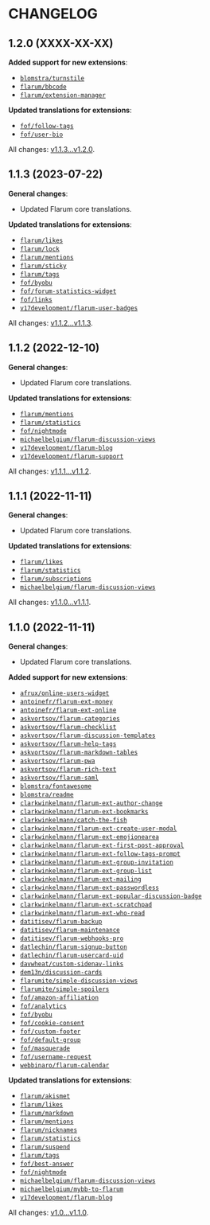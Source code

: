 CHANGELOG
=========


1.2.0 (XXXX-XX-XX)
------------------

**Added support for new extensions**:

* [`blomstra/turnstile`](https://github.com/blomstra/flarum-ext-turnstile)
* [`flarum/bbcode`](https://github.com/flarum/bbcode)
* [`flarum/extension-manager`](https://github.com/flarum/extension-manager)


**Updated translations for extensions**:

* [`fof/follow-tags`](https://github.com/FriendsOfFlarum/follow-tags)
* [`fof/user-bio`](https://github.com/FriendsOfFlarum/user-bio)


All changes: [v1.1.3...v1.2.0](https://github.com/flarum-lang/dutch/compare/v1.1.3...v1.2.0).


1.1.3 (2023-07-22)
------------------

**General changes**:

* Updated Flarum core translations.


**Updated translations for extensions**:

* [`flarum/likes`](https://github.com/flarum/likes)
* [`flarum/lock`](https://github.com/flarum/lock)
* [`flarum/mentions`](https://github.com/flarum/mentions)
* [`flarum/sticky`](https://github.com/flarum/sticky)
* [`flarum/tags`](https://github.com/flarum/tags)
* [`fof/byobu`](https://github.com/FriendsOfFlarum/byobu)
* [`fof/forum-statistics-widget`](https://github.com/FriendsOfFlarum/forum-statistics-widget)
* [`fof/links`](https://github.com/FriendsOfFlarum/links)
* [`v17development/flarum-user-badges`](https://github.com/v17development/flarum-user-badges)


All changes: [v1.1.2...v1.1.3](https://github.com/flarum-lang/dutch/compare/v1.1.2...v1.1.3).


1.1.2 (2022-12-10)
------------------

**General changes**:

* Updated Flarum core translations.


**Updated translations for extensions**:

* [`flarum/mentions`](https://github.com/flarum/mentions)
* [`flarum/statistics`](https://github.com/flarum/statistics)
* [`fof/nightmode`](https://github.com/FriendsOfFlarum/nightmode)
* [`michaelbelgium/flarum-discussion-views`](https://github.com/MichaelBelgium/flarum-discussion-views)
* [`v17development/flarum-blog`](https://github.com/v17development/flarum-blog)
* [`v17development/flarum-support`](https://extiverse.com/extension/v17development/flarum-support)


All changes: [v1.1.1...v1.1.2](https://github.com/flarum-lang/dutch/compare/v1.1.1...v1.1.2).


1.1.1 (2022-11-11)
------------------

**General changes**:

* Updated Flarum core translations.


**Updated translations for extensions**:

* [`flarum/likes`](https://github.com/flarum/likes)
* [`flarum/statistics`](https://github.com/flarum/statistics)
* [`flarum/subscriptions`](https://github.com/flarum/subscriptions)
* [`michaelbelgium/flarum-discussion-views`](https://github.com/MichaelBelgium/flarum-discussion-views)


All changes: [v1.1.0...v1.1.1](https://github.com/flarum-lang/dutch/compare/v1.1.0...v1.1.1).


1.1.0 (2022-11-11)
------------------

**General changes**:

* Updated Flarum core translations.


**Added support for new extensions**:

* [`afrux/online-users-widget`](https://github.com/afrux/online-users-widget)
* [`antoinefr/flarum-ext-money`](https://github.com/AntoineFr/flarum-ext-money)
* [`antoinefr/flarum-ext-online`](https://github.com/AntoineFr/flarum-ext-online)
* [`askvortsov/flarum-categories`](https://github.com/askvortsov1/flarum-categories)
* [`askvortsov/flarum-checklist`](https://github.com/askvortsov1/flarum-checklist)
* [`askvortsov/flarum-discussion-templates`](https://github.com/askvortsov1/flarum-discussion-templates)
* [`askvortsov/flarum-help-tags`](https://github.com/askvortsov1/flarum-help-tags)
* [`askvortsov/flarum-markdown-tables`](https://github.com/askvortsov1/flarum-markdown-tables)
* [`askvortsov/flarum-pwa`](https://github.com/askvortsov1/flarum-pwa)
* [`askvortsov/flarum-rich-text`](https://github.com/askvortsov1/flarum-rich-text)
* [`askvortsov/flarum-saml`](https://github.com/askvortsov1/flarum-saml)
* [`blomstra/fontawesome`](https://github.com/blomstra/flarum-ext-fontawesome)
* [`blomstra/readme`](https://extiverse.com/extension/blomstra/readme)
* [`clarkwinkelmann/flarum-ext-author-change`](https://github.com/clarkwinkelmann/flarum-ext-author-change)
* [`clarkwinkelmann/flarum-ext-bookmarks`](https://github.com/clarkwinkelmann/flarum-ext-bookmarks)
* [`clarkwinkelmann/catch-the-fish`](https://github.com/clarkwinkelmann/catch-the-fish)
* [`clarkwinkelmann/flarum-ext-create-user-modal`](https://github.com/clarkwinkelmann/flarum-ext-create-user-modal)
* [`clarkwinkelmann/flarum-ext-emojionearea`](https://github.com/clarkwinkelmann/flarum-ext-emojionearea)
* [`clarkwinkelmann/flarum-ext-first-post-approval`](https://github.com/clarkwinkelmann/flarum-ext-first-post-approval)
* [`clarkwinkelmann/flarum-ext-follow-tags-prompt`](https://github.com/clarkwinkelmann/flarum-ext-follow-tags-prompt)
* [`clarkwinkelmann/flarum-ext-group-invitation`](https://github.com/clarkwinkelmann/flarum-ext-group-invitation)
* [`clarkwinkelmann/flarum-ext-group-list`](https://github.com/clarkwinkelmann/flarum-ext-group-list)
* [`clarkwinkelmann/flarum-ext-mailing`](https://github.com/clarkwinkelmann/flarum-ext-mailing)
* [`clarkwinkelmann/flarum-ext-passwordless`](https://github.com/clarkwinkelmann/flarum-ext-passwordless)
* [`clarkwinkelmann/flarum-ext-popular-discussion-badge`](https://github.com/clarkwinkelmann/flarum-ext-popular-discussion-badge)
* [`clarkwinkelmann/flarum-ext-scratchpad`](https://github.com/clarkwinkelmann/flarum-ext-scratchpad)
* [`clarkwinkelmann/flarum-ext-who-read`](https://github.com/clarkwinkelmann/flarum-ext-who-read)
* [`datitisev/flarum-backup`](https://extiverse.com/extension/datitisev/flarum-backup)
* [`datitisev/flarum-maintenance`](https://extiverse.com/extension/datitisev/flarum-maintenance)
* [`datitisev/flarum-webhooks-pro`](https://extiverse.com/extension/datitisev/flarum-webhooks-pro)
* [`datlechin/flarum-signup-button`](https://github.com/datlechin/flarum-signup-button)
* [`datlechin/flarum-usercard-uid`](https://github.com/datlechin/flarum-usercard-uid)
* [`davwheat/custom-sidenav-links`](https://github.com/davwheat/flarum-ext-custom-sidenav-links)
* [`dem13n/discussion-cards`](https://github.com/Dem13n/discussion-cards)
* [`flarumite/simple-discussion-views`](https://github.com/flarumite/simple-discussion-views)
* [`flarumite/simple-spoilers`](https://github.com/flarumite/simple-spoilers)
* [`fof/amazon-affiliation`](https://github.com/FriendsOfFlarum/amazon-affiliation)
* [`fof/analytics`](https://github.com/FriendsOfFlarum/analytics)
* [`fof/byobu`](https://github.com/FriendsOfFlarum/byobu)
* [`fof/cookie-consent`](https://github.com/FriendsOfFlarum/cookie-consent)
* [`fof/custom-footer`](https://github.com/FriendsOfFlarum/custom-footer)
* [`fof/default-group`](https://github.com/FriendsOfFlarum/default-group)
* [`fof/masquerade`](https://github.com/FriendsOfFlarum/masquerade)
* [`fof/username-request`](https://github.com/FriendsOfFlarum/username-request)
* [`webbinaro/flarum-calendar`](https://github.com/eddiewebb/flarum-calendar)


**Updated translations for extensions**:

* [`flarum/akismet`](https://github.com/flarum/akismet)
* [`flarum/likes`](https://github.com/flarum/likes)
* [`flarum/markdown`](https://github.com/flarum/markdown)
* [`flarum/mentions`](https://github.com/flarum/mentions)
* [`flarum/nicknames`](https://github.com/flarum/nicknames)
* [`flarum/statistics`](https://github.com/flarum/statistics)
* [`flarum/suspend`](https://github.com/flarum/suspend)
* [`flarum/tags`](https://github.com/flarum/tags)
* [`fof/best-answer`](https://github.com/FriendsOfFlarum/best-answer)
* [`fof/nightmode`](https://github.com/FriendsOfFlarum/nightmode)
* [`michaelbelgium/flarum-discussion-views`](https://github.com/MichaelBelgium/flarum-discussion-views)
* [`michaelbelgium/mybb-to-flarum`](https://github.com/MichaelBelgium/mybb_to_flarum)
* [`v17development/flarum-blog`](https://github.com/v17development/flarum-blog)


All changes: [v1.0...v1.1.0](https://github.com/flarum-lang/dutch/compare/v1.0...v1.1.0).


